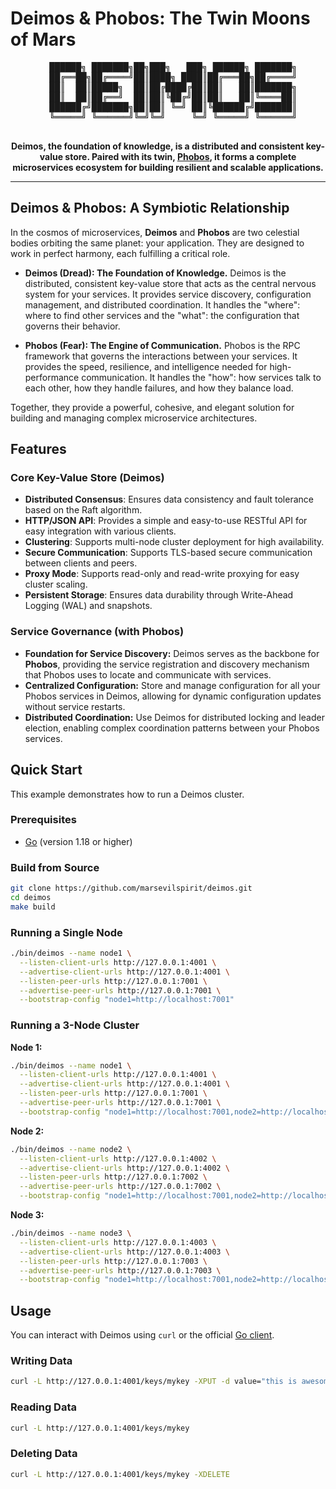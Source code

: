 # Deimos & Phobos: The Twin Moons of Mars

<div align="center">
  <pre>
  ██████╗ ███████╗██╗███╗   ███╗ ██████╗ ███████╗
  ██╔══██╗██╔════╝██║████╗ ████║██╔═══██╗██╔════╝
  ██║  ██║█████╗  ██║██╔████╔██║██║   ██║███████╗
  ██║  ██║██╔══╝  ██║██║╚██╔╝██║██║   ██║╚════██║
  ██████╔╝███████╗██║██║ ╚═╝ ██║╚██████╔╝███████║
  ╚═════╝ ╚══════╝╚═╝╚═╝     ╚═╝ ╚═════╝ ╚══════╝
  </pre>
</div>

<p align="center">
  <strong>Deimos, the foundation of knowledge, is a distributed and consistent key-value store. Paired with its twin, <a href="https://github.com/marsevilspirit/phobos">Phobos</a>, it forms a complete microservices ecosystem for building resilient and scalable applications.</strong>
</p>

---

## Deimos & Phobos: A Symbiotic Relationship

In the cosmos of microservices, **Deimos** and **Phobos** are two celestial bodies orbiting the same planet: your application. They are designed to work in perfect harmony, each fulfilling a critical role.

*   **Deimos (Dread): The Foundation of Knowledge.** Deimos is the distributed, consistent key-value store that acts as the central nervous system for your services. It provides service discovery, configuration management, and distributed coordination. It handles the "where": where to find other services and the "what": the configuration that governs their behavior.

*   **Phobos (Fear): The Engine of Communication.** Phobos is the RPC framework that governs the interactions between your services. It provides the speed, resilience, and intelligence needed for high-performance communication. It handles the "how": how services talk to each other, how they handle failures, and how they balance load.

Together, they provide a powerful, cohesive, and elegant solution for building and managing complex microservice architectures.

## Features

### Core Key-Value Store (Deimos)

*   **Distributed Consensus**: Ensures data consistency and fault tolerance based on the Raft algorithm.
*   **HTTP/JSON API**: Provides a simple and easy-to-use RESTful API for easy integration with various clients.
*   **Clustering**: Supports multi-node cluster deployment for high availability.
*   **Secure Communication**: Supports TLS-based secure communication between clients and peers.
*   **Proxy Mode**: Supports read-only and read-write proxying for easy cluster scaling.
*   **Persistent Storage**: Ensures data durability through Write-Ahead Logging (WAL) and snapshots.

### Service Governance (with Phobos)

*   **Foundation for Service Discovery:** Deimos serves as the backbone for **Phobos**, providing the service registration and discovery mechanism that Phobos uses to locate and communicate with services.
*   **Centralized Configuration:** Store and manage configuration for all your Phobos services in Deimos, allowing for dynamic configuration updates without service restarts.
*   **Distributed Coordination:** Use Deimos for distributed locking and leader election, enabling complex coordination patterns between your Phobos services.

## Quick Start

This example demonstrates how to run a Deimos cluster.

### Prerequisites

- [Go](https://golang.org/dl/) (version 1.18 or higher)

### Build from Source

```bash
git clone https://github.com/marsevilspirit/deimos.git
cd deimos
make build
```

### Running a Single Node

```bash
./bin/deimos --name node1 \
  --listen-client-urls http://127.0.0.1:4001 \
  --advertise-client-urls http://127.0.0.1:4001 \
  --listen-peer-urls http://127.0.0.1:7001 \
  --advertise-peer-urls http://127.0.0.1:7001 \
  --bootstrap-config "node1=http://localhost:7001"
```

### Running a 3-Node Cluster

**Node 1:**
```bash
./bin/deimos --name node1 \
  --listen-client-urls http://127.0.0.1:4001 \
  --advertise-client-urls http://127.0.0.1:4001 \
  --listen-peer-urls http://127.0.0.1:7001 \
  --advertise-peer-urls http://127.0.0.1:7001 \
  --bootstrap-config "node1=http://localhost:7001,node2=http://localhost:7002,node3=http://localhost:7003"
```

**Node 2:**
```bash
./bin/deimos --name node2 \
  --listen-client-urls http://127.0.0.1:4002 \
  --advertise-client-urls http://127.0.0.1:4002 \
  --listen-peer-urls http://127.0.0.1:7002 \
  --advertise-peer-urls http://127.0.0.1:7002 \
  --bootstrap-config "node1=http://localhost:7001,node2=http://localhost:7002,node3=http://localhost:7003"
```

**Node 3:**
```bash
./bin/deimos --name node3 \
  --listen-client-urls http://127.0.0.1:4003 \
  --advertise-client-urls http://127.0.0.1:4003 \
  --listen-peer-urls http://127.0.0.1:7003 \
  --advertise-peer-urls http://127.0.0.1:7003 \
  --bootstrap-config "node1=http://localhost:7001,node2=http://localhost:7002,node3=http://localhost:7003"
```

## Usage

You can interact with Deimos using `curl` or the official [Go client](https://github.com/marsevilspirit/deimos-client).

### Writing Data

```bash
curl -L http://127.0.0.1:4001/keys/mykey -XPUT -d value="this is awesome"
```

### Reading Data

```bash
curl -L http://127.0.0.1:4001/keys/mykey
```

### Deleting Data

```bash
curl -L http://127.0.0.1:4001/keys/mykey -XDELETE
```
